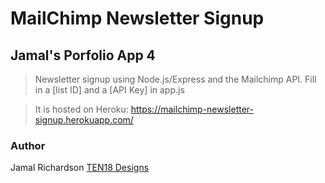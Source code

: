 # MailChimp Newsletter Signup

## Jamal's Porfolio App 4


> Newsletter signup using Node.js/Express and the Mailchimp API. Fill in a [list ID] and a [API Key] in app.js

> It is hosted on Heroku: https://mailchimp-newsletter-signup.herokuapp.com/



### Author




Jamal Richardson [TEN18 Designs](http://www.ten18designs.com)
